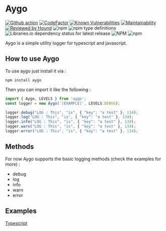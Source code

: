 # Aygo

[![Github action](https://github.com/aygo-js/aygo/workflows/Validate%20the%20project/badge.svg)](https://github.com/aygo-js/aygo/actions?query=workflow%3A%22Validate+the+project%22)
[![CodeFactor](https://www.codefactor.io/repository/github/aygo-js/aygo/badge)](https://www.codefactor.io/repository/github/aygo-js/aygo)
[![Known Vulnerabilities](https://snyk.io/test/github/aygo-js/aygo/badge.svg?targetFile=package.json)](https://snyk.io/test/github/aygo-js/aygo?targetFile=package.json)
[![Maintainability](https://api.codeclimate.com/v1/badges/146ecacdbb5301100b6f/maintainability)](https://codeclimate.com/github/aygo-js/aygo/maintainability)
[![Reviewed by Hound](https://img.shields.io/badge/Reviewed_by-Hound-8E64B0.svg)](https://houndci.com)
![npm](https://img.shields.io/npm/v/aygo)
![npm type definitions](https://img.shields.io/npm/types/aygo)
![Libraries.io dependency status for latest release](https://img.shields.io/librariesio/release/npm/aygo)
![NPM](https://img.shields.io/npm/l/aygo)
![npm](https://img.shields.io/npm/dt/aygo)

Aygo is a simple utility logger for typescript and javascript.

## How to use Aygo

To use aygo just install it via : 

`npm install aygo`

Then you can import it like the following :

``` typescript
import { Aygo, LEVELS } from 'aygo';
const logger = new Aygo('[EXAMPLE]', LEVELS.DEBUG);

logger.debug("LOG : This", "is", { "key": "a test" }, 134);
logger.log("LOG : This", "is", { "key": "a test" }, 134);
logger.info("LOG : This", "is", { "key": "a test" }, 134);
logger.warn("LOG : This", "is", { "key": "a test" }, 134);
logger.error("LOG : This", "is", { "key": "a test" }, 134);
``` 

## Methods

For now Aygo supports the basic logging methods (check the examples for more) :

* debug
* log
* info
* warn
* error

## Examples

[Typescript](https://github.com/aygo-js/aygo/blob/master/examples/typescript/src/example.ts)

